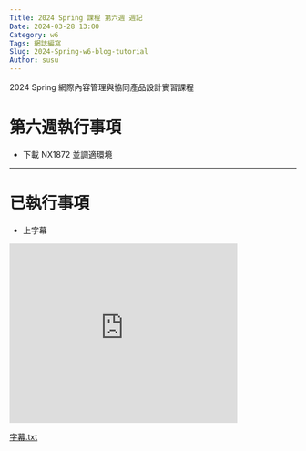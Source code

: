 ```yaml
---
Title: 2024 Spring 課程 第六週 週記
Date: 2024-03-28 13:00
Category: w6
Tags: 網誌編寫
Slug: 2024-Spring-w6-blog-tutorial
Author: susu
---
```


2024 Spring 網際內容管理與協同產品設計實習課程

<!-- PELICAN_END_SUMMARY -->

# 第六週執行事項
- 下載 NX1872 並調適環境

---

# 已執行事項
- 上字幕
>
>
<iframe width="400" height="315" src="https://www.youtube.com/embed/cB5bOqGAOt4?si=_qyCtKZyVdDj6FhN" title="YouTube video player" frameborder="0" allow="accelerometer; autoplay; clipboard-write; encrypted-media; gyroscope; picture-in-picture; web-share" referrerpolicy="strict-origin-when-cross-origin" allowfullscreen></iframe>

[字幕.txt](https://github.com/41123251/cd2024/files/14773072/cd2024_2b_3_.Github.txt)
